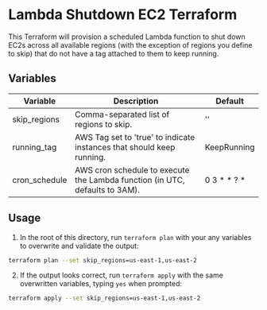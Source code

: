 # Lambda Shutdown EC2 Terraform

This Terraform will provision a scheduled Lambda function to shut down EC2s across all available regions (with the exception of regions you define to skip) that do not have a tag attached to them to keep running.

## Variables

| Variable | Description | Default |
|---|---|---|
| skip_regions | Comma-separated list of regions to skip. | '' |
| running_tag | AWS Tag set to 'true' to indicate instances that should keep running. | KeepRunning |
| cron_schedule | AWS cron schedule to execute the Lambda function (in UTC, defaults to 3AM). | 0 3 * * ? * |

## Usage

1. In the root of this directory, run `terraform plan` with your any variables to overwrite and validate the output:

```bash
terraform plan --set skip_regions=us-east-1,us-east-2
```

2. If the output looks correct, run `terraform apply` with the same overwritten variables, typing `yes` when prompted:

```bash
terraform apply --set skip_regions=us-east-1,us-east-2
```